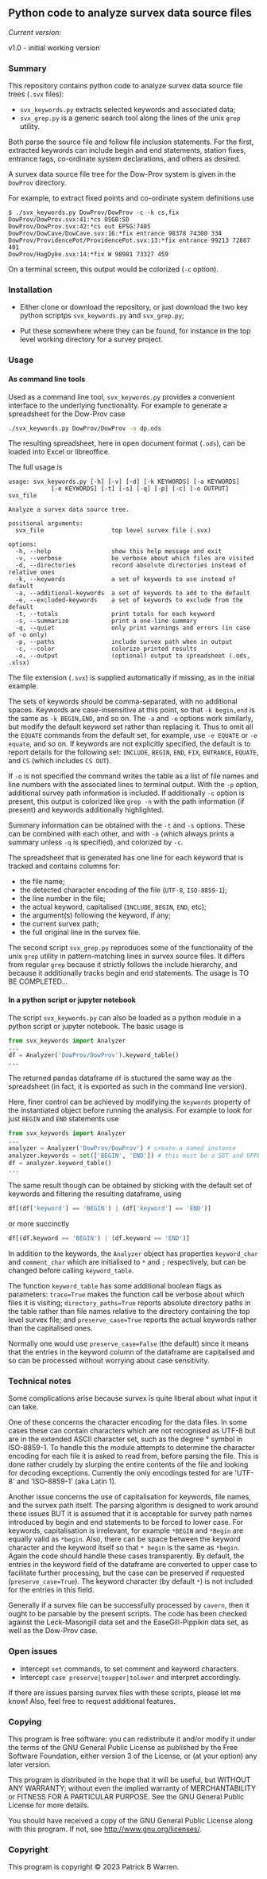 ## Python code to analyze survex data source files

_Current version:_

v1.0 - initial working version

### Summary

This repository contains python code to analyze survex data source
file trees (`.svx` files):

* `svx_keywords.py` extracts selected keywords and associated data;
* `svx_grep.py` is a generic search tool along the lines of the unix `grep` utility.

Both parse the source file and follow file inclusion statements.  For
the first, extracted keywords can include begin and end statements,
station fixes, entrance tags, co-ordinate system declarations, and
others as desired. 

A survex data source file tree for the Dow-Prov system is given in the
`DowProv` directory.

For example, to extract fixed points and co-ordinate system
definitions use
```
$ ./svx_keywords.py DowProv/DowProv -c -k cs,fix
DowProv/DowProv.svx:41:*cs OSGB:SD
DowProv/DowProv.svx:42:*cs out EPSG:7405
DowProv/DowCave/DowCave.svx:16:*fix entrance 98378 74300 334
DowProv/ProvidencePot/ProvidencePot.svx:13:*fix entrance 99213 72887 401
DowProv/HagDyke.svx:14:*fix W 98981 73327 459
```
On a terminal screen, this output would be colorized (`-c` option).

### Installation

* Either clone or download the repository, or just download the two
key python scriptps `svx_keywords.py` and `svx_grep.py`;

* Put these somewhere where they can be found, for instance in the top
level working directory for a survey project.

### Usage

#### As command line tools

Used as a command line tool, `svx_keywords.py` provides a convenient interface
to the underlying functionality.  For example to generate a spreadsheet for
the Dow-Prov case
```bash
./svx_keywords.py DowProv/DowProv -o dp.ods
```
The resulting spreadsheet, here in open document format (`.ods`), can be
loaded into Excel or libreoffice.

The full usage is

```
usage: svx_keywords.py [-h] [-v] [-d] [-k KEYWORDS] [-a KEYWORDS]
            [-e KEYWORDS] [-t] [-s] [-q] [-p] [-c] [-o OUTPUT] svx_file

Analyze a survex data source tree.

positional arguments:
  svx_file                   top level survex file (.svx)

options:
  -h, --help                 show this help message and exit
  -v, --verbose              be verbose about which files are visited
  -d, --directories          record absolute directories instead of relative ones
  -k, --keywords             a set of keywords to use instead of default
  -a, --additional-keywords  a set of keywords to add to the default
  -e, --excluded-keywords    a set of keywords to exclude from the default
  -t, --totals               print totals for each keyword
  -s, --summarize            print a one-line summary
  -q, --quiet                only print warnings and errors (in case of -o only)
  -p, --paths                include survex path when in output
  -c, --color                colorize printed results
  -o, --output               (optional) output to spreadsheet (.ods, .xlsx)
```
The file extension (`.svx`) is supplied automatically if missing, as
in the initial example.

The sets of keywords should be comma-separated, with no additional
spaces.  Keywords are case-insensitive at this point, so that `-k
begin,end` is the same as `-k BEGIN,END`, and so on.  The `-a` and
`-e` options work similarly, but modify the default keyword set rather
than replacing it.  Thus to omit all the `EQUATE` commands from the
default set, for example, use `-e EQUATE` or `-e equate`, and so on.
If keywords are not explicitly specified, the default is to report
details for the following set: `INCLUDE`, `BEGIN`, `END`, `FIX`,
`ENTRANCE`, `EQUATE`, and `CS` (which includes `CS OUT`).

If `-o` is not specified the command writes the table as a list of
file names and line numbers with the associated lines to terminal
output.  With the `-p` option, additional survey path information is
included.  If additionally `-c` option is present, this output is
colorized like `grep -n` with the path information (if present) and
keywords additionally highlighted.

Summary information can be obtained with the `-t` and `-s` options.
These can be combined with each other, and with `-o` (which always prints
a summary unless `-q` is specified), and colorized by `-c`.

The spreadsheet that is generated has one line for each keyword that
is tracked and contains columns for:

* the file name;
* the detected character encoding of the file (`UTF-8`, `ISO-8859-1`);
* the line number in the file;
* the actual keyword, capitalised (`INCLUDE`, `BEGIN`, `END`, etc);
* the argument(s) following the keyword, if any;
* the current survex path;
* the full original line in the survex file.

The second script `svx_grep.py` reproduces some of the functionality
of the unix `grep` utility in pattern-matching lines in survex source
files.  It differs from regular `grep` because it strictly follows the
include hierarchy, and because it additionally tracks begin and end
statements.  The usage is TO BE COMPLETED...

#### In a python script or jupyter notebook

The script `svx_keywords.py` can also be loaded as a python module in
a python script or jupyter notebook.  The basic usage is
```python
from svx_keywords import Analyzer
...
df = Analyzer('DowProv/DowProv').keyword_table()
...
```
The returned pandas dataframe `df` is stuctured the same way as the
spreadsheet (in fact, it is exported as such in the command line
version).

Here, finer control can be achieved by modifying the `keywords`
property of the instantiated object before running the analysis.  For
example to look for just `BEGIN` and `END` statements use
```python
from svx_keywords import Analyzer
...
analyzer = Analyzer('DowProv/DowProv') # create a named instance
analyzer.keywords = set(['BEGIN', 'END']) # this must be a SET and UPPERCASE
df = analyzer.keyword_table()
...
```
The same result though can be obtained by sticking with the default
set of keywords and filtering the resulting dataframe, using
```python
df[(df['keyword'] == 'BEGIN') | (df['keyword'] == 'END')]
```
or more succinctly
```python
df[(df.keyword == 'BEGIN') | (df.keyword == 'END')]
```
In addition to the keywords, the `Analyzer` object has properties
`keyword_char` and `comment_char` which are initialised to `*` and `;`
respectively, but can be changed before calling `keyword_table`.

The function `keyword_table` has some additional boolean flags as
parameters: `trace=True` makes the function call be verbose about
which files it is visiting; `directory_paths=True` reports absolute
directory paths in the table rather than file names relative to the
directory containing the top level survex file; and
`preserve_case=True` reports the actual keywords rather than the
capitalised ones.

Normally one would use `preserve_case=False` (the default) since it
means that the entries in the keyword column of the dataframe are
capitalised and so can be processed without worrying about case
sensitivity.

### Technical notes

Some complications arise because survex is quite liberal about what
input it can take.

One of these concerns the character encoding for the data files.  In
some cases these can contain characters which are not recognised as
UTF-8 but are in the extended ASCII character set, such as
the degree &deg; symbol in ISO-8859-1.  To handle this the module
attempts to determine the character encoding for each file it is asked
to read from, before parsing the file.  This is done rather crudely by
slurping the entire contents of the file and looking for decoding
exceptions.  Currently the only encodings tested for are 'UTF-8' and
'ISO-8859-1' (aka Latin 1).

Another issue concerns the use of capitalisation for keywords, file
names, and the survex path itself.  The parsing algorithm is designed
to work around these issues BUT it is assumed that it is acceptable
for survey path names introduced by begin and end statements to be
forced to lower case.  For keywords, capitalisation is irrelevant, for
example `*BEGIN` and `*Begin` are equally valid as `*begin`.  Also,
there can be space between the keyword character and the keyword
itself so that `* begin` is the same as `*begin`.  Again the code
should handle these cases transparently.  By default, the entries in
the keyword field of the dataframe are converted to upper case to
facilitate further processing, but the case can be preserved if
requested (`preserve_case=True`).  The keyword character (by
default `*`) is not included for the entries in this field.

Generally if a survex file can be successfully processed by `cavern`,
then it ought to be parsable by the present scripts.  The code has
been checked against the Leck-Masongill data set and the
EaseGill-Pippikin data set, as well as the Dow-Prov case.

### Open issues

* Intercept `set` commands, to set comment and keyword characters.
* Intercept `case preserve|toupper|tolower` and interpret accordingly.

If there are issues parsing survex files with these scripts, please
let me know!  Also, feel free to request additional features.

### Copying

This program is free software: you can redistribute it and/or modify
it under the terms of the GNU General Public License as published by
the Free Software Foundation, either version 3 of the License, or
(at your option) any later version.

This program is distributed in the hope that it will be useful, but
WITHOUT ANY WARRANTY; without even the implied warranty of
MERCHANTABILITY or FITNESS FOR A PARTICULAR PURPOSE.  See the GNU
General Public License for more details.

You should have received a copy of the GNU General Public License
along with this program.  If not, see
<http://www.gnu.org/licenses/>.

### Copyright

This program is copyright &copy; 2023 Patrick B Warren.  
